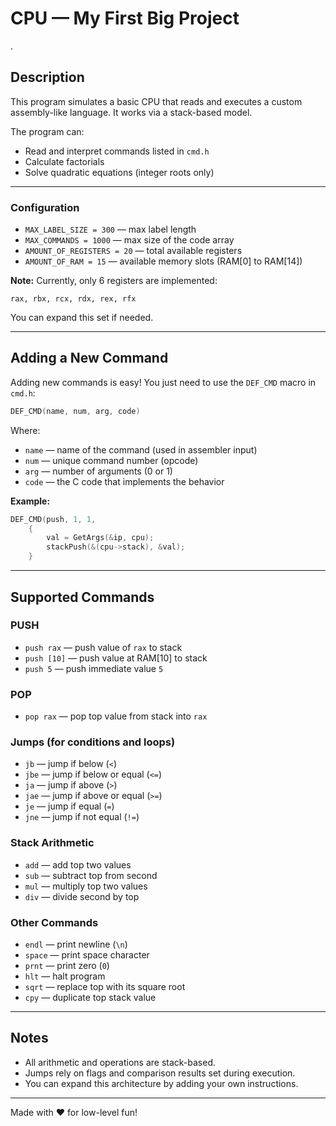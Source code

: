 # CPU — My First Big Project
.
## Description
This program simulates a basic CPU that reads and executes a custom assembly-like language. It works via a stack-based model.

The program can:
- Read and interpret commands listed in `cmd.h`
- Calculate factorials
- Solve quadratic equations (integer roots only)

---

###  Configuration
- `MAX_LABEL_SIZE = 300` — max label length
- `MAX_COMMANDS = 1000` — max size of the code array
- `AMOUNT_OF_REGISTERS = 20` — total available registers
- `AMOUNT_OF_RAM = 15` — available memory slots (RAM[0] to RAM[14])

**Note:** Currently, only 6 registers are implemented:
```
rax, rbx, rcx, rdx, rex, rfx
```
You can expand this set if needed.

---

## Adding a New Command
Adding new commands is easy! You just need to use the `DEF_CMD` macro in `cmd.h`:

```c
DEF_CMD(name, num, arg, code)
```
Where:
- `name` — name of the command (used in assembler input)
- `num` — unique command number (opcode)
- `arg` — number of arguments (0 or 1)
- `code` — the C code that implements the behavior

 **Example:**
```c
DEF_CMD(push, 1, 1,
    {
        val = GetArgs(&ip, cpu);
        stackPush(&(cpu->stack), &val);
    }
```

---

## Supported Commands

### PUSH
- `push rax` — push value of `rax` to stack
- `push [10]` — push value at RAM[10] to stack
- `push 5` — push immediate value `5`

### POP
- `pop rax` — pop top value from stack into `rax`

### Jumps (for conditions and loops)
- `jb` — jump if below (`<`)
- `jbe` — jump if below or equal (`<=`)
- `ja` — jump if above (`>`)
- `jae` — jump if above or equal (`>=`)
- `je` — jump if equal (`=`)
- `jne` — jump if not equal (`!=`)

### Stack Arithmetic
- `add` — add top two values
- `sub` — subtract top from second
- `mul` — multiply top two values
- `div` — divide second by top

### Other Commands
- `endl` — print newline (`\n`)
- `space` — print space character
- `prnt` — print zero (`0`)
- `hlt` — halt program
- `sqrt` — replace top with its square root
- `cpy` — duplicate top stack value

---

## Notes
- All arithmetic and operations are stack-based.
- Jumps rely on flags and comparison results set during execution.
- You can expand this architecture by adding your own instructions.

---

Made with ❤️ for low-level fun!


